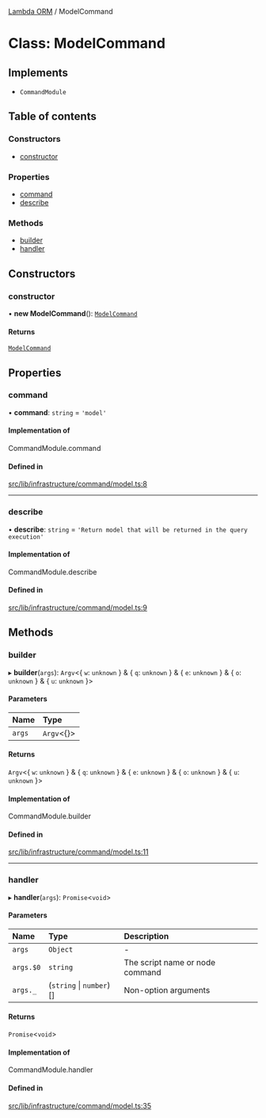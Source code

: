 [Lambda ORM](../README.md) / ModelCommand

# Class: ModelCommand

## Implements

- `CommandModule`

## Table of contents

### Constructors

- [constructor](ModelCommand.md#constructor)

### Properties

- [command](ModelCommand.md#command)
- [describe](ModelCommand.md#describe)

### Methods

- [builder](ModelCommand.md#builder)
- [handler](ModelCommand.md#handler)

## Constructors

### constructor

• **new ModelCommand**(): [`ModelCommand`](ModelCommand.md)

#### Returns

[`ModelCommand`](ModelCommand.md)

## Properties

### command

• **command**: `string` = `'model'`

#### Implementation of

CommandModule.command

#### Defined in

[src/lib/infrastructure/command/model.ts:8](https://github.com/lambda-orm/lambdaorm-cli/blob/dcf97f325baa52ff5af37395f843d59d7ba1abee/src/lib/infrastructure/command/model.ts#L8)

___

### describe

• **describe**: `string` = `'Return model that will be returned in the query execution'`

#### Implementation of

CommandModule.describe

#### Defined in

[src/lib/infrastructure/command/model.ts:9](https://github.com/lambda-orm/lambdaorm-cli/blob/dcf97f325baa52ff5af37395f843d59d7ba1abee/src/lib/infrastructure/command/model.ts#L9)

## Methods

### builder

▸ **builder**(`args`): `Argv`\<\{ `w`: `unknown`  } & \{ `q`: `unknown`  } & \{ `e`: `unknown`  } & \{ `o`: `unknown`  } & \{ `u`: `unknown`  }\>

#### Parameters

| Name | Type |
| :------ | :------ |
| `args` | `Argv`\<{}\> |

#### Returns

`Argv`\<\{ `w`: `unknown`  } & \{ `q`: `unknown`  } & \{ `e`: `unknown`  } & \{ `o`: `unknown`  } & \{ `u`: `unknown`  }\>

#### Implementation of

CommandModule.builder

#### Defined in

[src/lib/infrastructure/command/model.ts:11](https://github.com/lambda-orm/lambdaorm-cli/blob/dcf97f325baa52ff5af37395f843d59d7ba1abee/src/lib/infrastructure/command/model.ts#L11)

___

### handler

▸ **handler**(`args`): `Promise`\<`void`\>

#### Parameters

| Name | Type | Description |
| :------ | :------ | :------ |
| `args` | `Object` | - |
| `args.$0` | `string` | The script name or node command |
| `args._` | (`string` \| `number`)[] | Non-option arguments |

#### Returns

`Promise`\<`void`\>

#### Implementation of

CommandModule.handler

#### Defined in

[src/lib/infrastructure/command/model.ts:35](https://github.com/lambda-orm/lambdaorm-cli/blob/dcf97f325baa52ff5af37395f843d59d7ba1abee/src/lib/infrastructure/command/model.ts#L35)
